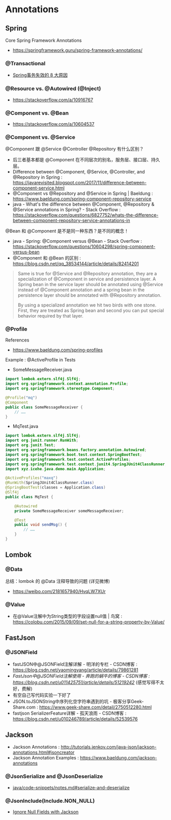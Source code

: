 # Annotations

## Spring

Core Spring Framework Annotations

- https://springframework.guru/spring-framework-annotations/

### @Transactional

- [Spring事务失效的 8 大原因](https://zhuanlan.zhihu.com/p/285264026)

### @Resource vs. @Autowired (@Inject)

- https://stackoverflow.com/a/10916767

### @Component vs. @Bean

- https://stackoverflow.com/a/10604537

### @Component vs. @Service

@Component 跟 @Service @Controller @Repository 有什么区别？

- 后三者基本都是 @Component 在不同层次的别名，服务层、接口层、持久层。
- Difference between @Component, @Service, @Controller, and @Repository in Spring : https://javarevisited.blogspot.com/2017/11/difference-between-component-service.html
- @Component vs @Repository and @Service in Spring | Baeldung : https://www.baeldung.com/spring-component-repository-service
- java - What&#39;s the difference between @Component, @Repository &amp; @Service annotations in Spring? - Stack Overflow : https://stackoverflow.com/questions/6827752/whats-the-difference-between-component-repository-service-annotations-in

@Bean 和 @Component 是不是同一种东西？是不同的概念！

- java - Spring: @Component versus @Bean - Stack Overflow : https://stackoverflow.com/questions/10604298/spring-component-versus-bean
- @Component 和 @Bean 的区别 : https://blog.csdn.net/qq_38534144/article/details/82414201

> Same is true for @Service and @Repository annotation, they are a specialization of @Component in service and persistence layer. A Spring bean in the service layer should be annotated using @Service instead of @Component annotation and a spring bean in the persistence layer should be annotated with @Repository annotation.
>
> By using a specialized annotation we hit two birds with one stone. First, they are treated as Spring bean and second you can put special behavior required by that layer.

### @Profile

References

- https://www.baeldung.com/spring-profiles

Example : @ActiveProfile in Tests

- SomeMessageReceiver.java

```java
import lombok.extern.slf4j.Slf4j;
import org.springframework.context.annotation.Profile;
import org.springframework.stereotype.Component;

@Profile("mq")
@Component
public class SomeMessageReceiver {
    // ……
}

```

- MqTest.java

```java
import lombok.extern.slf4j.Slf4j;
import org.junit.runner.RunWith;
import org.junit.Test;
import org.springframework.beans.factory.annotation.Autowired;
import org.springframework.boot.test.context.SpringBootTest;
import org.springframework.test.context.ActiveProfiles;
import org.springframework.test.context.junit4.SpringJUnit4ClassRunner;
import xyz.icehe.java.demo.main.Application;

@ActiveProfiles("maxq")
@RunWith(SpringJUnit4ClassRunner.class)
@SpringBootTest(classes = Application.class)
@Slf4j
public class MqTest {

    @Autowired
    private SomeMessageReceiver someMessageReceiver;

    @Test
    public void sendMsg() {
        // ……
    }
}

```

## Lombok

### @Data

总结：lombok 的 @Data 注释导致的问题 (详见微博)

- https://weibo.com/2181657940/HvqLW7XUr

### @Value

- 在@Value注解中为String类型的字段设置null值 | 鸟窝 : https://colobu.com/2015/09/09/set-null-for-a-string-property-by-Value/

## FastJson

### @JSONField

- fastJSON中@JSONField注解详解 - 明洋的专栏 - CSDN博客 : https://blog.csdn.net/yaomingyang/article/details/79861281
- _FastJson中@JSONField注解使用 - 奔跑的蜗牛的博客 - CSDN博客 : https://blog.csdn.net/u011425751/article/details/51219242_ (感觉写得不太好，费解)
- 有空自己写代码实验一下好了
- JSON.toJSONString中序列化空字符串遇到的坑 - 极客分享Geek-Share.com : https://www.geek-share.com/detail/2750512280.html
- fastjson SerializerFeature详解 - 孤天浪雨 - CSDN博客 : https://blog.csdn.net/u010246789/article/details/52539576

## Jackson

- Jackson Annotations : http://tutorials.jenkov.com/java-json/jackson-annotations.html#jsoncreator
- Jackson Annotation Examples : https://www.baeldung.com/jackson-annotations

### @JsonSerialize and @JsonDeserialize

- [java/code-snippets/notes.md#serialize-and-deserialize](java/code-snippets/notes.md#serialize-and-deserialize)

### @JsonInclude(Include.NON_NULL)

- [Ignore Null Fields with Jackson](https://www.baeldung.com/jackson-ignore-null-fields)
